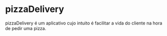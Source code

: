 # pizzaDelivery
pizzaDelivery é um aplicativo cujo intuito é facilitar a vida do cliente na hora de pedir uma pizza.
